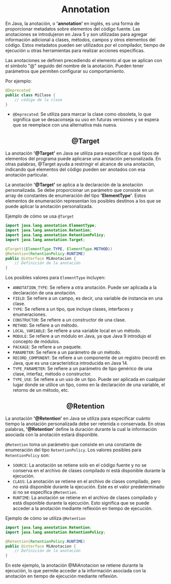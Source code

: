 <h1 align="center">Annotation</h1>
<p>En Java, la anotación, o <b>'annotation'</b> en inglés, es una forma de proporcionar metadatos sobre elementos del código fuente. Las anotaciones se introdujeron en Java 5 y son utilizadas para agregar información adicional a clases, métodos, campos y otros elementos del código. Estos metadatos pueden ser utilizados por el compilador, tiempo de ejecución u otras herramientas para realizar acciones específicas.</p>
<p>Las anotaciones se definen precediendo el elemento al que se aplican con el símbolo "@" seguido del nombre de la anotación. Pueden tener parámetros que permiten configurar su comportamiento.</p>
Por ejemplo:

```java
@Deprecated
public class MiClase {
    // código de la clase
}
```
-  `@Deprecated`: Se utiliza para marcar la clase como obsoleta, lo que significa que se desaconseja su uso en futuras versiones y se espera que se reemplace con una alternativa más nueva.
<h2 align="center">@Target</h2>
<p>La anotación <b>'@Target'</b> en Java se utiliza para especificar a qué tipos de elementos del programa puede aplicarse una anotación personalizada. En otras palabras, @Target ayuda a restringir el alcance de una anotación, indicando qué elementos del código pueden ser anotados con esa anotación particular.</p>
<p>La anotación <b>'@Target'</b> se aplica a la declaración de la anotación personalizada. Se debe proporcionar un parámetro que consiste en un array de constantes de enumeración del tipo <b>'ElementType'</b>. Estos elementos de enumeración representan los posibles destinos a los que se puede aplicar la anotación personalizada.</p>

Ejemplo de cómo se usa `@Target`
```java
import java.lang.annotation.ElementType;
import java.lang.annotation.Retention;
import java.lang.annotation.RetentionPolicy;
import java.lang.annotation.Target;

@Target({ElementType.TYPE, ElementType.METHOD})
@Retention(RetentionPolicy.RUNTIME)
public @interface MiAnotacion {
    // Definición de la anotación
}
```
Los posibles valores para `ElementType` incluyen:
-  `ANNOTATION_TYPE`: Se refiere a otra anotación. Puede ser aplicada a la declaración de una anotación.
-  `FIELD`: Se refiere a un campo, es decir, una variable de instancia en una clase.
-  `TYPE`: Se refiere a un tipo, que incluye clases, interfaces y enumeraciones.
-  `CONSTRUCTOR`: Se refiere a un constructor de una clase.
-  `METHOD`: Se refiere a un método.
-  `LOCAL_VARIABLE`: Se refiere a una variable local en un método.
-  `MODULE`: Se refiere a un módulo en Java, ya que Java 9 introdujo el concepto de módulos.
-  `PACKAGE`: Se refiere a un paquete.
-  `PARAMETER`: Se refiere a un parámetro de un método.
-  `RECORD_COMPONENT`: Se refiere a un componente de un registro (record) en Java, que es una característica introducida en Java 14.
-  `TYPE_PARAMETER`: Se refiere a un parámetro de tipo genérico de una clase, interfaz, método o constructor.
-  `TYPE_USE`: Se refiere a un uso de un tipo. Puede ser aplicada en cualquier lugar donde se utilice un tipo, como en la declaración de una variable, el retorno de un método, etc.
<h2 align="center">@Retention</h2>
<p>La anotación <b>'@Retention'</b> en Java se utiliza para especificar cuánto tiempo la anotación personalizada debe ser retenida o conservada. En otras palabras, <b>'@Retention'</b> define la duración durante la cual la información asociada con la anotación estará disponible.</p>

`@Retention` toma un parámetro que consiste en una constante de enumeración del tipo `RetentionPolicy`. Los valores posibles para `RetentionPolicy` son:
-  `SOURCE`: La anotación se retiene solo en el código fuente y no se conserva en el archivo de clases compilado ni está disponible durante la ejecución.
-  `CLASS`: La anotación se retiene en el archivo de clases compilado, pero no está disponible durante la ejecución. Este es el valor predeterminado si no se especifica `@Retention`.
-  `RUNTIME`: La anotación se retiene en el archivo de clases compilado y está disponible durante la ejecución. Esto significa que se puede acceder a la anotación mediante reflexión en tiempo de ejecución.

Ejemplo de cómo se utiliza `@Retention`
```java
import java.lang.annotation.Retention;
import java.lang.annotation.RetentionPolicy;

@Retention(RetentionPolicy.RUNTIME)
public @interface MiAnotacion {
    // Definición de la anotación
}
```
En este ejemplo, la anotación @MiAnotacion se retiene durante la ejecución, lo que permite acceder a la información asociada con la anotación en tiempo de ejecución mediante reflexión.
